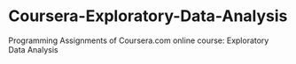 Coursera-Exploratory-Data-Analysis
==================================

Programming Assignments of Coursera.com online course: Exploratory Data Analysis
